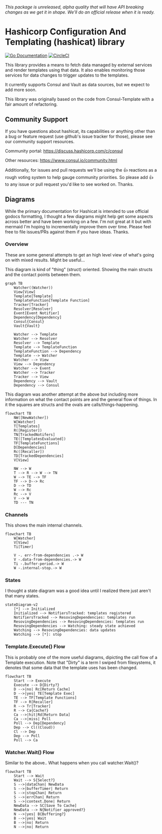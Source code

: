*This package is unreleased, alpha quality that will have API breaking changes
as we get it in shape. We'll do an official release when it is ready.*

# Hashicorp Configuration And Templating (hashicat) library

[![Go Documentation](https://img.shields.io/badge/go-documentation-%2300acd7)](https://godoc.org/github.com/hashicorp/hcat)
[![CircleCI](https://circleci.com/gh/hashicorp/hcat.svg?style=svg)](https://circleci.com/gh/hashicorp/hcat)

This library provides a means to fetch data managed by external services and
render templates using that data. It also enables monitoring those services for
data changes to trigger updates to the templates.

It currently supports Consul and Vault as data sources, but we expect to add
more soon.

This library was originally based on the code from Consul-Template with a fair
amount of refactoring.

## Community Support

If you have questions about hashicat, its capabilities or anything other than a
bug or feature request (use github's issue tracker for those), please see our
community support resources.

Community portal: https://discuss.hashicorp.com/c/consul

Other resources: https://www.consul.io/community.html

Additionally, for issues and pull requests we'll be using the :+1: reactions as
a rough voting system to help gauge community priorities. So please add :+1: to
any issue or pull request you'd like to see worked on. Thanks.

## Diagrams

While the primary documentation for Hashicat is intended to use official godocs
formatting, I thought a few diagrams might help get some aspects across better
and have been working on a few. I'm not great at it but with mermaid I'm hoping
to incrementally improve them over time. Please feel free to file issues/PRs
against them if you have ideas. Thanks.

### Overview

These are some general attempts to get an high level view of what's going on with mixed results. Might be useful...

This diagram is kind of "thing" (struct) oriented. Showing the main structs and
the contact points between them.

``` mermaid
graph TB
    Watcher((Watcher))
    View[View]
    Template[Template]
    TemplateFunction[Template Function]
    Tracker[Tracker]
    Resolver[Resolver]
    Event[Event Notifier]
    Dependency[Dependency]
    Consul{Consul}
    Vault{Vault}

    Watcher --> Template
    Watcher --> Resolver
    Resolver --> Template
    Template --> TemplateFunction
    TemplateFunction --> Dependency
    Template --> Watcher
    Watcher --> View
    View --> Dependency
    Watcher --> Event
    Watcher --> Tracker
    Tracker --> View
    Dependency --> Vault
    Dependency --> Consul
```

This diagram was another attempt at the above but including more information on
what the contact points are and the general flow of things. In it the squares are
structs and the ovals are calls/things-happening.

``` mermaid
flowchart TB
    NW([NewWatcher])
    W[Watcher]
    T[Templates]
    R([Register])
    TN[TrackedNotifers]
    TE([TemplatesEvaluated])
    TF[TemplateFunctions]
    D[Dependencies]
    Rc([Recaller])
    TD[TrackedDependencies]
    V[View]

    NW --> W
    T --> R --> W --> TN
    W --> TE --> TF
    TF --> D--> Rc
    D --> TD
    W --> Rc
    Rc --> V
    V --> W
    TD --- TN

```

### Channels

This shows the main internal channels.

``` mermaid
flowchart TB
    W[Watcher]
    V[View]
    Ti[Timer]

    V -. err-from-dependencies .-> W
    V -.data-from-dependencies.-> W
    Ti -.buffer-period.-> W
    W -.internal-stop.-> W
```

### States

I thought a state diagram was a good idea until I realized there just aren't
that many states.

``` mermaid
stateDiagram-v2
    [*] --> Initialized
    Initialized --> NotifiersTracked: templates registered
    NotifiersTracked --> ResovingDependencies: templates run
    ResovingDependencies --> ResovingDependencies: templates run
    ResovingDependencies --> Watching: steady state achieved
    Watching --> ResovingDependencies: data updates
    Watching --> [*]: stop
```

### Template.Execute() Flow

This is probably one of the more useful diagrams, dipicting the call flow of
a Template execution. Note that "Dirty" is a term I swiped from filesystems, it
denotes that some data that the template uses has been changed.

``` mermaid
flowchart TB
    Start --> Execute
    Execute --> D{Dirty?}
    D -->|no| Rc[Return Cache]
    D -->|yes| TE[Template Exec]
    TE --> TF[Template Functions]
    TF --> R[Recaller]
    R --> Tr[Tracker]
    R --> Ca{Cache?}
    Ca -->|hit|Rd[Return Data]
    Ca -->|miss| Poll
    Poll --> Dep[Dependency]
    Dep --> Cl((Cloud))
    Cl --> Dep
    Dep --> Poll
    Poll --> Ca
```

### Watcher.Wait() Flow

Similar to the above.. What happens when you call watcher.Wait()?

``` mermaid
flowchart TB
    Start --> Wait
    Wait --> S{Select?}
    S -->|dataChan| NewData
    S -->|bufferTimer| Return
    S -->|stopChan| Return
    S -->|errChan| Return
    S -->|context.Done| Return
    NewData --> SC[Save To Cache]
    NewData --> N{Notifier approved?}
    N -->|yes| B{Buffering?}
    B -->|yes| Wait
    B -->|no| Return
    N -->|no| Return
```

